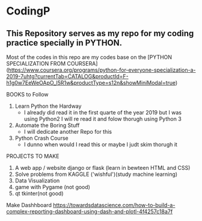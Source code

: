 # CodingP
## This Repository serves as my repo for my coding practice specially in PYTHON.
Most of the codes in this repo are my codes base on the [PYTHON SPECIALIZATION FROM COURSERA] (https://www.coursera.org/programs/python-for-everyone-specialization-a-2019-7uhtg?currentTab=CATALOG&productId=F-h1g0w7EeWeOApO_l5R1w&productType=s12n&showMiniModal=true)

BOOKS to Follow
1. Learn Python the Hardway
    - I already did read it in the first quarte of the year 2019 but I was using Python2 I will re read it and folow thorugh using Python 3
2. Automate the Boring Stuff
    - I will dedicate another Repo for this
3. Python Crash Course
    - I dunno when would I read this or maybe I judt skim thorugh it

PROJECTS TO MAKE
1. A web app / website django or flask (learn in bewteen HTML and CSS)
2. Solve problems from KAGGLE ('wishful')(study machine learning)
3. Data Visualization
4. game with Pygame (not good)
5. qt tkinter(not good)

Make Dashhboard
https://towardsdatascience.com/how-to-build-a-complex-reporting-dashboard-using-dash-and-plotl-4f4257c18a7f
